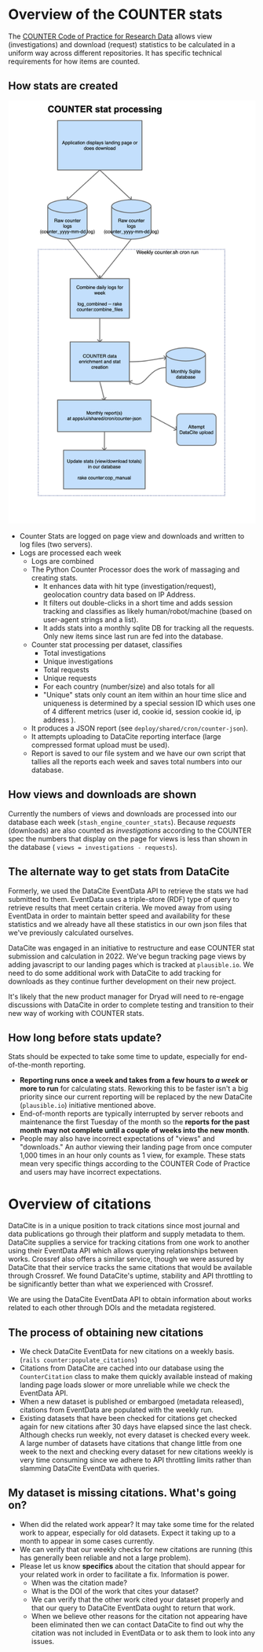 # Overview of the COUNTER stats

The [COUNTER Code of Practice for Research Data](https://www.projectcounter.org/wp-content/uploads/2019/02/Research_Data_20190227.pdf)
allows view (investigations) and download (request) statistics to be calculated in a uniform
way across different repositories. It has specific technical requirements for how items are counted.

## How stats are created

![Counter process](images/counterflow.png)

- Counter Stats are logged on page view and downloads and written to log files (two servers).
- Logs are processed each week
  - Logs are combined
  - The Python Counter Processor does the work of massaging and creating stats.
    - It enhances data with hit type (investigation/request),
      geolocation country data based on IP Address.
    - It filters out double-clicks in a short time and adds session tracking and classifies as likely
      human/robot/machine (based on user-agent strings and a list).
    - It adds stats into a monthly sqlite DB for tracking all the requests. Only new
      items since last run are fed into the database.
  - Counter stat processing per dataset, classifies
    - Total investigations
    - Unique investigations
    - Total requests
    - Unique requests
    - For each country (number/size) and also totals for all
    - "Unique" stats only count an item within an hour time slice and uniqueness is determined by a special
      session ID which uses one of 4 different metrics (user id, cookie id, session cookie id, ip address ).
  - It produces a JSON report (see `deploy/shared/cron/counter-json`).
  - It attempts uploading to DataCite reporting interface (large compressed format upload must be used).
  - Report is saved to our file system and we have our own script that tallies all the reports each week
    and saves total numbers into our database.

## How views and downloads are shown

Currently the numbers of views and downloads are processed into our database each week
(`stash_engine_counter_stats`). Because *requests* (downloads) are also counted as *investigations*
according to the COUNTER spec the numbers that
display on the page for views is less than shown in the database ( `views = investigations - requests`).

## The alternate way to get stats from DataCite

Formerly, we used the DataCite EventData API to retrieve the stats we had submitted to them.
EventData uses a triple-store (RDF) type of query to retrieve results that
meet certain criteria. We moved away from using EventData in order to maintain better speed and
availability for these statistics and we already have all these statistics in our own
json files that we've previously calculated ourselves.

DataCite was engaged in an initiative to restructure and ease COUNTER stat submission
and calculation in 2022. We've begun tracking page views by adding javascript to our
landing pages which is tracked at `plausible.io`. We need to do some additional
work with DataCite to add tracking for downloads as they continue further
development on their new project.

It's likely that the new product manager for Dryad will
need to re-engage discussions with DataCite in order to complete testing and transition
to their new way of working with COUNTER stats.

## How long before stats update?

Stats should be expected to take some time to update, especially for end-of-the-month
reporting.

- **Reporting runs once a week and takes from a few hours to *a week* or more to run** for
  calculating stats. Reworking this to be faster isn't a big priority since our current reporting
  will be replaced by the new DataCite (`plausible.io`) initiative mentioned above.
- End-of-month reports are typically interrupted by server reboots and maintenance the first
  Tuesday of the month so the **reports for the past month may not complete until a couple of
  weeks into the new month**.
- People may also have incorrect expectations of "views" and "downloads."
  An author viewing their landing page from once computer 1,000 times in an hour only
  counts as 1 view, for example. These stats mean very specific things according to the
  COUNTER Code of Practice and users may have incorrect expectations.

# Overview of citations

DataCite is in a unique position to track citations since most journal and data publications
go through their platform and supply metadata to them. DataCite supplies a service for tracking
citations from one work to another using their EventData API which allows querying
relationships between works. Crossref also offers a similar
service, though we were assured by DataCite that their service tracks the same citations
that would be available through Crossref. We found DataCite's uptime, stability and API throttling to
be significantly better than what we experienced with Crossref.

We are using the DataCite EventData API to obtain information about works related to each other through
DOIs and the metadata registered.

## The process of obtaining new citations

- We check DataCite EventData for new citations on a weekly basis. (`rails counter:populate_citations`)
- Citations from DataCite are cached into our database using the `CounterCitation` class to make them
  quickly available instead of making landing page loads slower or more unreliable while we check
  the EventData API.
- When a new dataset is published or embargoed (metadata released), citations from EventData are
  populated with the weekly run.
- Existing datasets that have been checked for citations get checked again for new citations
  after 30 days have elapsed since the last check. Although checks run weekly, not every dataset is checked
  every week. A large number of datasets have citations that change little from one week to the 
  next and checking every dataset for new citations weekly is very time consuming since we adhere
  to API throttling limits rather than slamming DataCite EventData with queries.

## My dataset is missing citations. What's going on?

- When did the related work appear? It may take some time for the related work to appear,
  especially for old datasets. Expect it taking up to a month to appear in some cases currently.
- We can verify that our weekly checks for new citations are running (this has generally been
  reliable and not a large problem).
- Please let us know **specifics** about the citation that should appear for your related work
  in order to facilitate a fix. Information is power.
  - When was the citation made?
  - What is the DOI of the work that cites your dataset?
  - We can verify that the other work cited your dataset properly and that our query to
    DataCite EventData ought to return that work.
  - When we believe other reasons for the citation not appearing have been eliminated then
    we can contact DataCite to find out why the citation was not included in EventData or to
    ask them to look into any issues.
